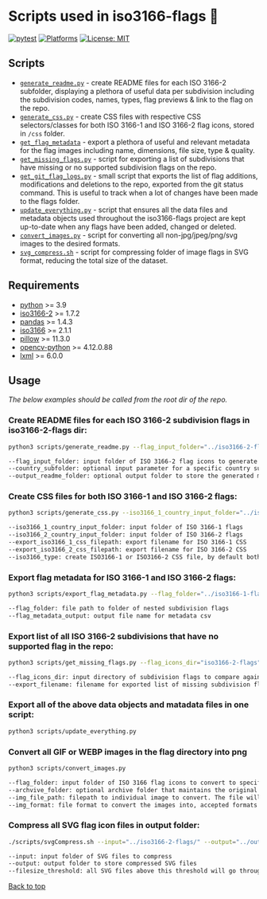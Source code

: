 # Scripts used in iso3166-flags 📜

[![pytest](https://github.com/amckenna41/iso3166-flags/workflows/Building%20and%20Testing/badge.svg)](https://github.com/amckenna41/iso3166-flags/actions?query=workflowBuilding%20and%20Testing)
[![Platforms](https://img.shields.io/badge/platforms-linux%2C%20macOS%2C%20Windows-green)](https://pypi.org/project/pySAR/)
[![License: MIT](https://img.shields.io/badge/License-MIT-red.svg)](https://opensource.org/licenses/MIT)
<!-- [![codecov](https://codecov.io/gh/amckenna41/iso3166-flags/branch/master/graph/badge.svg?token="")](https://codecov.io/gh/amckenna41/iso3166-flags) -->
<!-- [![npm version](https://badge.fury.io/js/iso3166-flags.svg)](https://badge.fury.io/js/iso3166-flags) -->

Scripts
-------
* [`generate_readme.py`](https://github.com/amckenna41/iso3166-flags/scripts/generate_readme.py) - create README files for each ISO 3166-2 subfolder, displaying a plethora of useful data per subdivision including the subdivision codes, names, types, flag previews & link to the flag on the repo. 
* [`generate_css.py`](https://github.com/amckenna41/iso3166-flags/scripts/generate_css.py) - create CSS files with respective CSS selectors/classes for both ISO 3166-1 and ISO 3166-2 flag icons, stored in `/css` folder.
* [`get_flag_metadata`](https://github.com/amckenna41/iso3166-flags/scripts/get_flag_metadata.py) - export a plethora of useful and relevant metadata for the flag images including name, dimensions, file size, type & quality.
* [`get_missing_flags.py`](https://github.com/amckenna41/iso3166-flags/scripts/get_missing_flags.py) - script for exporting a list of subdivisions that have missing or no supported subdivision flags on the repo.
* [`get_git_flag_logs.py`](https://github.com/amckenna41/iso3166-flags/scripts/get_git_flag_logs.py) - small script that exports the list of flag additions, modifications and deletions to the repo, exported from the git status command. This is useful to track when a lot of changes have been made to the flags folder.
* [`update_everything.py`](https://github.com/amckenna41/iso3166-flags/scripts/update_everything.py) - script that ensures all the data files and metadata objects used throughout the iso3166-flags project are kept up-to-date when any flags have been added, changed or deleted.
* [`convert_images.py`](https://github.com/amckenna41/iso3166-flags/scripts/convert_images.py) - script for converting all non-jpg/jpeg/png/svg images to the desired formats.
* [`svg_compress.sh`](https://github.com/amckenna41/iso3166-flags/scripts/svg_compress.sh) - script for compressing folder of image flags in SVG format, reducing the total size of the dataset.

<!-- * `get_all_subdivision_flags.py` - downloading all ISO3166-2 subdivision flags from the main subdivisions wiki (https://en.wikipedia.org/wiki/Flags_of_country_subdivisions) as well as using country's respective wiki URL's.  -->
<!-- * `generate_json.py` - create JSON files of flag files, their name and ISO code for both ISO3166-1 and ISO3166-2 folders. 
* `iso3166_.py` - list of all ISO3166 country names, alpha2 and alpha3 codes. -->

Requirements
------------

* [python][python] >= 3.9
* [iso3166-2][iso3166_2] >= 1.7.2
* [pandas][pandas] >= 1.4.3
* [iso3166][iso3166] >= 2.1.1
* [pillow][pillow] >= 11.3.0
* [opencv-python][opencv-python] >= 4.12.0.88
* [lxml][lxml] >= 6.0.0

Usage
-----
<i>The below examples should be called from the root dir of the repo.</i>

### Create README files for each ISO 3166-2 subdivision flags in iso3166-2-flags dir:

```bash
python3 scripts/generate_readme.py --flag_input_folder="../iso3166-2-flags"

--flag_input_folder: input folder of ISO 3166-2 flag icons to generate README for
--country_subfolder: optional input parameter for a specific country subfolder to create markdown file for
--output_readme_folder: optional output folder to store the generated markdown files, by default they will be stored within the countrys subfolder
```

### Create CSS files for both ISO 3166-1 and ISO 3166-2 flags:

```bash
python3 scripts/generate_css.py --iso3166_1_country_input_folder="../iso3166-1-flags" --iso3166_2_country_input_folder="../iso3166-2-flags" --export_iso3166_1_css_filepath="iso3166-1-flags.css"  --export_iso3166_1_css_filepath="iso3166-2-flags.css"

--iso3166_1_country_input_folder: input folder of ISO 3166-1 flags
--iso3166_2_country_input_folder: input folder of ISO 3166-2 flags
--export_iso3166_1_css_filepath: export filename for ISO 3166-1 CSS
--export_iso3166_2_css_filepath: export filename for ISO 3166-2 CSS
--iso3166_type: create ISO3166-1 or ISO3166-2 CSS file, by default both will be created
```

### Export flag metadata for ISO 3166-1 and ISO 3166-2 flags:
```bash
python3 scripts/export_flag_metadata.py --flag_folder="../iso3166-1-flags" --flag_metadata_output="subdivision_flag_metadata.csv"

--flag_folder: file path to folder of nested subdivision flags
--flag_metadata_output: output file name for metadata csv
```


### Export list of all ISO 3166-2 subdivisions that have no supported flag in the repo:

```bash
python3 scripts/get_missing_flags.py --flag_icons_dir="iso3166-2-flags" --export_filename="missing_flags"

--flag_icons_dir: input directory of subdivision flags to compare against list of ISO 3166-2 flags
--export_filename: filename for exported list of missing subdivision flags
```


### Export all of the above data objects and matadata files in one script:

```bash
python3 scripts/update_everything.py
```


### Convert all GIF or WEBP images in the flag directory into png

```bash
python3 scripts/convert_images.py 

--flag_folder: input folder of ISO 3166 flag icons to convert to specified format
--archvive_folder: optional archive folder that maintains the original unconverted ISO 3166 flag icons
--img_file_path: filepath to individual image to convert. The file will take precedence over a folder of images input
--img_format: file format to convert the images into, accepted formats are png, jpg or jpeg (png by default)
```

### Compress all SVG flag icon files in output folder:

```bash
./scripts/svgCompress.sh --input="../iso3166-2-flags/" --output="../output/" --filesize=50

--input: input folder of SVG files to compress
--output: output folder to store compressed SVG files
--filesize_threshold: all SVG files above this threshold will go through the compression algorithm. 
```

<!-- 3511 seconds total-->
[python]: https://www.python.org/downloads/release/python-360/
[pandas]: https://pandas.pydata.org/
[flag-icons-repo]: https://github.com/lipis/flag-icons
[iso3166_2]: https://github.com/amckenna41/iso3166-2
[iso3166]: https://github.com/deactivated/python-iso3166
[pillow]: https://pypi.org/project/pillow/
[opencv-python]: https://pypi.org/project/opencv-python/
[lxml]: https://pypi.org/project/lxml/
[unittest]: https://docs.python.org/3/library/unittest.html

[Back to top](#TOP)